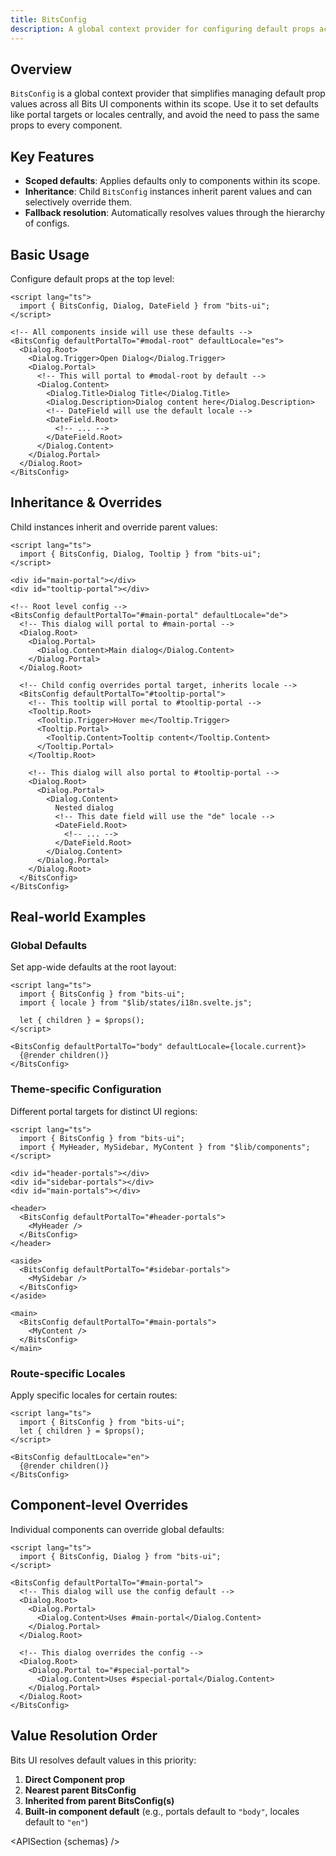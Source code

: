 ```yaml
---
title: BitsConfig
description: A global context provider for configuring default props across all Bits UI components.
---
```


<script>
	import { APISection } from '$lib/components/index.js'
	let { schemas } = $props()
</script>

## Overview

`BitsConfig` is a global context provider that simplifies managing default prop values across all Bits UI components within its scope. Use it to set defaults like portal targets or locales centrally, and avoid the need to pass the same props to every component.

## Key Features

- **Scoped defaults**: Applies defaults only to components within its scope.
- **Inheritance**: Child `BitsConfig` instances inherit parent values and can selectively override them.
- **Fallback resolution**: Automatically resolves values through the hierarchy of configs.

## Basic Usage

Configure default props at the top level:

```svelte
<script lang="ts">
  import { BitsConfig, Dialog, DateField } from "bits-ui";
</script>

<!-- All components inside will use these defaults -->
<BitsConfig defaultPortalTo="#modal-root" defaultLocale="es">
  <Dialog.Root>
    <Dialog.Trigger>Open Dialog</Dialog.Trigger>
    <Dialog.Portal>
      <!-- This will portal to #modal-root by default -->
      <Dialog.Content>
        <Dialog.Title>Dialog Title</Dialog.Title>
        <Dialog.Description>Dialog content here</Dialog.Description>
        <!-- DateField will use the default locale -->
        <DateField.Root>
          <!-- ... -->
        </DateField.Root>
      </Dialog.Content>
    </Dialog.Portal>
  </Dialog.Root>
</BitsConfig>
```

## Inheritance & Overrides

Child instances inherit and override parent values:

```svelte
<script lang="ts">
  import { BitsConfig, Dialog, Tooltip } from "bits-ui";
</script>

<div id="main-portal"></div>
<div id="tooltip-portal"></div>

<!-- Root level config -->
<BitsConfig defaultPortalTo="#main-portal" defaultLocale="de">
  <!-- This dialog will portal to #main-portal -->
  <Dialog.Root>
    <Dialog.Portal>
      <Dialog.Content>Main dialog</Dialog.Content>
    </Dialog.Portal>
  </Dialog.Root>

  <!-- Child config overrides portal target, inherits locale -->
  <BitsConfig defaultPortalTo="#tooltip-portal">
    <!-- This tooltip will portal to #tooltip-portal -->
    <Tooltip.Root>
      <Tooltip.Trigger>Hover me</Tooltip.Trigger>
      <Tooltip.Portal>
        <Tooltip.Content>Tooltip content</Tooltip.Content>
      </Tooltip.Portal>
    </Tooltip.Root>

    <!-- This dialog will also portal to #tooltip-portal -->
    <Dialog.Root>
      <Dialog.Portal>
        <Dialog.Content>
          Nested dialog
          <!-- This date field will use the "de" locale -->
          <DateField.Root>
            <!-- ... -->
          </DateField.Root>
        </Dialog.Content>
      </Dialog.Portal>
    </Dialog.Root>
  </BitsConfig>
</BitsConfig>
```

## Real-world Examples

### Global Defaults

Set app-wide defaults at the root layout:

```svelte title="+layout.svelte"
<script lang="ts">
  import { BitsConfig } from "bits-ui";
  import { locale } from "$lib/states/i18n.svelte.js";

  let { children } = $props();
</script>

<BitsConfig defaultPortalTo="body" defaultLocale={locale.current}>
  {@render children()}
</BitsConfig>
```

### Theme-specific Configuration

Different portal targets for distinct UI regions:

```svelte
<script lang="ts">
  import { BitsConfig } from "bits-ui";
  import { MyHeader, MySidebar, MyContent } from "$lib/components";
</script>

<div id="header-portals"></div>
<div id="sidebar-portals"></div>
<div id="main-portals"></div>

<header>
  <BitsConfig defaultPortalTo="#header-portals">
    <MyHeader />
  </BitsConfig>
</header>

<aside>
  <BitsConfig defaultPortalTo="#sidebar-portals">
    <MySidebar />
  </BitsConfig>
</aside>

<main>
  <BitsConfig defaultPortalTo="#main-portals">
    <MyContent />
  </BitsConfig>
</main>
```

### Route-specific Locales

Apply specific locales for certain routes:

```svelte title="routes/(admin)/+layout.svelte"
<script lang="ts">
  import { BitsConfig } from "bits-ui";
  let { children } = $props();
</script>

<BitsConfig defaultLocale="en">
  {@render children()}
</BitsConfig>
```

## Component-level Overrides

Individual components can override global defaults:

```svelte
<script lang="ts">
  import { BitsConfig, Dialog } from "bits-ui";
</script>

<BitsConfig defaultPortalTo="#main-portal">
  <!-- This dialog will use the config default -->
  <Dialog.Root>
    <Dialog.Portal>
      <Dialog.Content>Uses #main-portal</Dialog.Content>
    </Dialog.Portal>
  </Dialog.Root>

  <!-- This dialog overrides the config -->
  <Dialog.Root>
    <Dialog.Portal to="#special-portal">
      <Dialog.Content>Uses #special-portal</Dialog.Content>
    </Dialog.Portal>
  </Dialog.Root>
</BitsConfig>
```

## Value Resolution Order

Bits UI resolves default values in this priority:

1. **Direct Component prop**
2. **Nearest parent BitsConfig**
3. **Inherited from parent BitsConfig(s)**
4. **Built-in component default** (e.g., portals default to `"body"`, locales default to `"en"`)

<APISection {schemas} />

